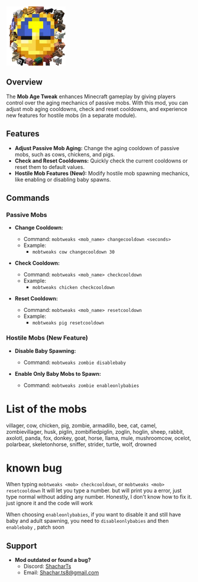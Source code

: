 ![icon.png](icon.png)
## Overview
The **Mob Age Tweak** enhances Minecraft gameplay by giving players control over the aging mechanics of passive mobs. With this mod, you can adjust mob aging cooldowns, check and reset cooldowns, and experience new features for hostile mobs (in a separate module).

## Features
- **Adjust Passive Mob Aging:** Change the aging cooldown of passive mobs, such as cows, chickens, and pigs.
- **Check and Reset Cooldowns:** Quickly check the current cooldowns or reset them to default values.
- **Hostile Mob Features (New):** Modify hostile mob spawning mechanics, like enabling or disabling baby spawns.

## Commands

### Passive Mobs
- **Change Cooldown:**
  - Command: `mobtweaks <mob_name> changecooldown <seconds>`
  - Example:
    - `mobtweaks cow changecooldown 30`

- **Check Cooldown:**
  - Command: `mobtweaks <mob_name> checkcooldown`
  - Example:
    - `mobtweaks chicken checkcooldown`

- **Reset Cooldown:**
  - Command: `mobtweaks <mob_name> resetcooldown`
  - Example:
    - `mobtweaks pig resetcooldown`

### Hostile Mobs (New Feature)
- **Disable Baby Spawning:**
  - Command: `mobtweaks zombie disablebaby`

- **Enable Only Baby Mobs to Spawn:**
  - Command: `mobtweaks zombie enableonlybabies`

# List of the mobs
villager, cow, chicken, pig, zombie, armadillo, bee, cat, camel,
zombievillager, husk, piglin, zombifiedpiglin, zoglin, hoglin,
sheep, rabbit, axolotl, panda, fox, donkey, goat, horse,
llama, mule, mushroomcow, ocelot, polarbear, skeletonhorse,
sniffer, strider, turtle, wolf, drowned


# known bug
 When typing `mobtweaks <mob> checkcooldown`, or `mobtweaks <mob> resetcooldown`
 It will let you type a number. but will print you a error,
 just type normal without adding any number.
 Honestly, I don't know how to fix it. just ignore it and the code will work


 When choosing `enableonlybabies`, if you want to disable it and still have baby and adult spawning, you need to `disableonlybabies` and then `enablebaby` , patch soon




## Support

- **Mod outdated or found a bug?**
  - Discord: [ShacharTs](https://discordapp.com/users/238965273581846529)
  - Email: [Shachar.ts8@gmail.com](mailto:Shachar.ts8@gmail.com)
